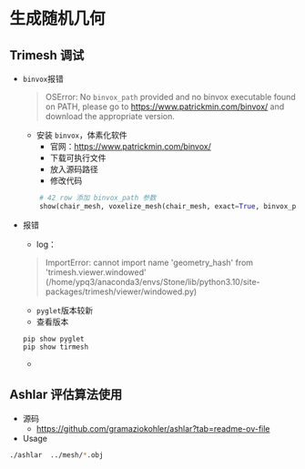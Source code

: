 # 生成随机几何

## Trimesh 调试

- `binvox`报错

  > OSError: No `binvox_path` provided and no binvox executable found on PATH, please go to https://www.patrickmin.com/binvox/ and download the appropriate version.

  - 安装 `binvox`，体素化软件
    - 官网：https://www.patrickmin.com/binvox/
    - 下载可执行文件
    - 放入源码路径
    - 修改代码

  ```python
      # 42 row 添加 binvox_path 参数
      show(chair_mesh, voxelize_mesh(chair_mesh, exact=True, binvox_path='../binvox'), colors=(1, 1, 1, 0.3))
  ```

- 报错

  - log：

  > ImportError: cannot import name 'geometry_hash' from 'trimesh.viewer.windowed' (/home/ypq3/anaconda3/envs/Stone/lib/python3.10/site-packages/trimesh/viewer/windowed.py)

  - `pyglet`版本较新
  - 查看版本

  ```shell
  pip show pyglet
  pip show tirmesh
  ```

  - 

## Ashlar 评估算法使用

- 源码
  - <https://github.com/gramaziokohler/ashlar?tab=readme-ov-file>
- Usage

```bash
./ashlar  ../mesh/*.obj
```

